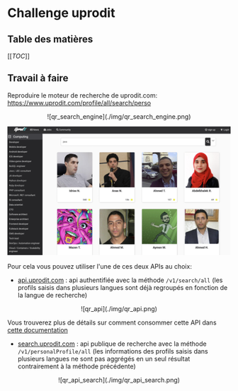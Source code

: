 # Challenge uprodit

## Table des matières

[[_TOC_]]

## Travail à faire

Reproduire le moteur de recherche de uprodit.com: https://www.uprodit.com/profile/all/search/perso

<div align="center">
![qr_search_engine](./img/qr_search_engine.png)
</div>

![uprodit_search_engine](./img/uprodit_search_engine.png)

Pour cela vous pouvez utiliser l'une de ces deux APIs au choix:

* [api.uprodit.com](https://api.uprodit.com) : api authentifiée avec la méthode `/v1/search/all` (les profils saisis dans plusieurs langues sont déjà regroupés en fonction de la langue de recherche)

<div align="center">
![qr_api](./img/qr_api.png)
</div>

Vous trouverez plus de détails sur comment consommer cette API dans [cette documentation](./uprodit_api.md)

* [search.uprodit.com](https://search.uprodit.com) : api publique de recherche avec la méthode `/v1/personalProfile/all` (les informations des profils saisis dans plusieurs langues ne sont pas aggrégés en un seul résultat contrairement à la méthode précédente)

<div align="center">
![qr_api_search](./img/qr_api_search.png)
</div>
